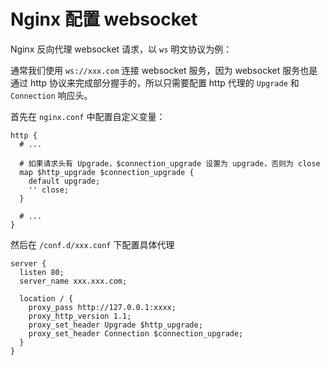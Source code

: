 # Nginx 配置 websocket


<!--more-->

Nginx 反向代理 websocket 请求，以 `ws` 明文协议为例：

通常我们使用 `ws://xxx.com` 连接 websocket 服务，因为 websocket 服务也是通过 http 协议来完成部分握手的，所以只需要配置 http 代理的 `Upgrade` 和 `Connection` 响应头。

首先在 `nginx.conf` 中配置自定义变量：
```nginx
http {
  # ...

  # 如果请求头有 Upgrade，$connection_upgrade 设置为 upgrade，否则为 close
  map $http_upgrade $connection_upgrade {
    default upgrade;
    '' close;
  }

  # ...
}
```

然后在 `/conf.d/xxx.conf` 下配置具体代理
```nginx
server {
  listen 80;
  server_name xxx.xxx.com;

  location / {
    proxy_pass http://127.0.0.1:xxxx;
    proxy_http_version 1.1;
    proxy_set_header Upgrade $http_upgrade;
    proxy_set_header Connection $connection_upgrade;
  }
}
```
